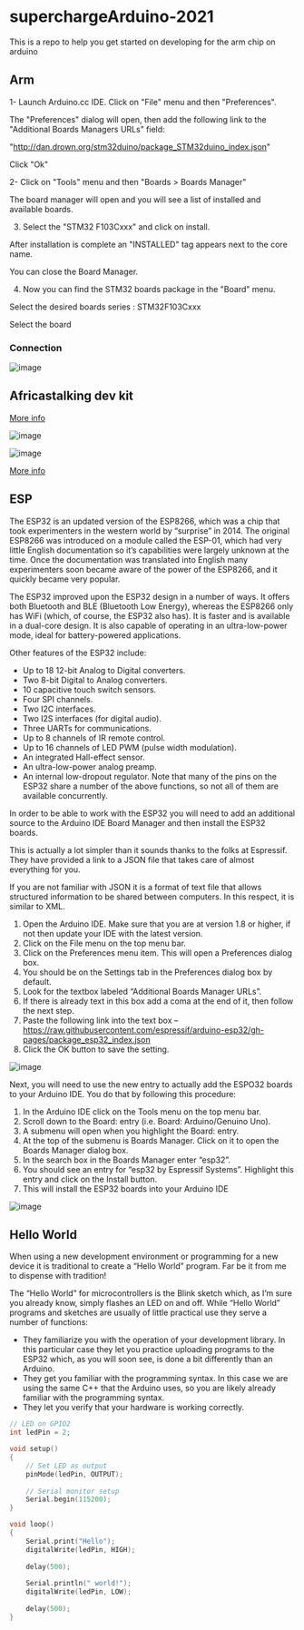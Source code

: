 # superchargeArduino-2021
This is a repo to help you get started on developing for the arm chip on arduino

## Arm
1- Launch Arduino.cc IDE. Click on "File" menu and then "Preferences".

The "Preferences" dialog will open, then add the following link to the "Additional Boards Managers URLs" field:

"http://dan.drown.org/stm32duino/package_STM32duino_index.json"

Click "Ok"

2- Click on "Tools" menu and then "Boards > Boards Manager"

The board manager will open and you will see a list of installed and available boards.

3. Select the "STM32 F103Cxxx" and click on install.

After installation is complete an "INSTALLED" tag appears next to the core name.

You can close the Board Manager.

4. Now you can find the STM32 boards package in the "Board" menu.

Select the desired boards series : STM32F103Cxxx

Select the board

### Connection

![image](https://user-images.githubusercontent.com/28790446/119007756-329a3080-b99a-11eb-9db3-d47b747ae2e9.png)

## Africastalking dev kit

[More info](https://blackd0t.gitbook.io/africastalking-eris-devkit-playground/arduino/arduino)

![image](https://user-images.githubusercontent.com/28790446/119009148-822d2c00-b99b-11eb-8d21-2ba46ab2c032.png)

![image](https://user-images.githubusercontent.com/28790446/119010541-d684db80-b99c-11eb-9cfa-004f8b232afa.png)

[More info](https://developers.africastalking.com/docs/iot/eris/eris_dev_board)
## ESP

The ESP32 is an updated version of the ESP8266, which was a chip that took experimenters in the western world by “surprise” in 2014. The original ESP8266 was introduced on a module called the ESP-01, which had very little English documentation so it’s capabilities were largely unknown at the time. Once the documentation was translated into English many experimenters soon became aware of the power of the ESP8266, and it quickly became very popular.

The ESP32 improved upon the ESP32 design in a number of ways.  It offers both Bluetooth and BLE (Bluetooth Low Energy), whereas the ESP8266 only has WiFi (which, of course, the ESP32 also has). It is faster and is available in a dual-core design. It is also capable of operating in an ultra-low-power mode, ideal for battery-powered applications.

Other features of the ESP32 include:

- Up to 18 12-bit Analog to Digital converters.
- Two 8-bit Digital to Analog converters.
- 10 capacitive touch switch sensors.
- Four SPI channels.
- Two I2C interfaces.
- Two I2S interfaces (for digital audio).
- Three UARTs for communications.
- Up to 8 channels of IR remote control.
- Up to 16 channels of LED PWM (pulse width modulation).
- An integrated Hall-effect sensor.
- An ultra-low-power analog preamp.
- An internal low-dropout regulator.
Note that many of the pins on the ESP32 share a number of the above functions, so not all of them are available concurrently.


In order to be able to work with the ESP32 you will need to add an additional source to the Arduino IDE Board Manager and then install the ESP32 boards.

This is actually a lot simpler than it sounds thanks to the folks at Espressif. They have provided a link to a JSON file that takes care of almost everything for you.

If you are not familiar with JSON it is a format of text file that allows structured information to be shared between computers. In this respect, it is similar to XML.

1. Open the Arduino IDE. Make sure that you are at version 1.8 or higher, if not then update your IDE with the latest version.
2. Click on the File menu on the top menu bar.
3. Click on the Preferences menu item. This will open a Preferences dialog box.
4. You should be on the Settings tab in the Preferences dialog box by default.
5. Look for the textbox labeled “Additional Boards Manager URLs”.
6. If there is already text in this box add a coma at the end of it, then follow the next step.
7. Paste the following link into the text box – https://raw.githubusercontent.com/espressif/arduino-esp32/gh-pages/package_esp32_index.json
8. Click the OK button to save the setting.

![image](https://user-images.githubusercontent.com/28790446/119008106-89076f00-b99a-11eb-8542-dd1bd38f1258.png)

Next, you will need to use the new entry to actually add the ESPO32 boards to your Arduino IDE. You do that by following this procedure:

1. In the Arduino IDE click on the Tools menu on the top menu bar.
2. Scroll down to the Board: entry (i.e. Board: Arduino/Genuino Uno).
3. A submenu will open when you highlight the Board: entry.
4. At the top of the submenu is Boards Manager. Click on it to open the Boards Manager dialog box.
5. In the search box in the Boards Manager enter “esp32”.
6. You should see an entry for “esp32 by Espressif Systems”. Highlight this entry and click on the Install button.
7. This will install the ESP32 boards into your Arduino IDE

![image](https://user-images.githubusercontent.com/28790446/119008218-a50b1080-b99a-11eb-9e75-c6125febc044.png)


## Hello World

When using a new development environment or programming for a new device it is traditional to create a “Hello World” program.  Far be it from me to dispense with tradition!

The “Hello World” for microcontrollers is the Blink sketch which, as I’m sure you already know, simply flashes an LED on and off.  While “Hello World” programs and sketches are usually of little practical use they serve a number of functions:

- They familiarize you with the operation of your development library.  In this particular case they let you practice uploading programs to the ESP32 which, as you will soon see, is done a bit differently than an Arduino.
- They get you familiar with the programming syntax. In this case we are using the same C++ that the Arduino uses, so you are likely already familiar with the programming syntax.
- They let you verify that your hardware is working correctly.

```cpp
// LED on GPIO2
int ledPin = 2;

void setup()
{
    // Set LED as output
    pinMode(ledPin, OUTPUT);
    
    // Serial monitor setup
    Serial.begin(115200);
}

void loop()
{
    Serial.print("Hello");
    digitalWrite(ledPin, HIGH);
    
    delay(500);
    
    Serial.println(" world!");
    digitalWrite(ledPin, LOW);
    
    delay(500);
}
```









